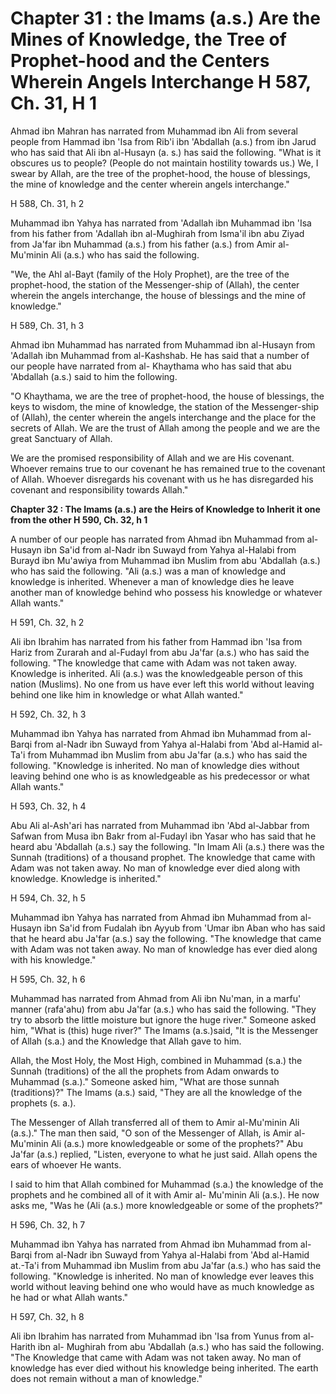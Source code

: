 Chapter 31 : the Imams (a.s.) Are the Mines of Knowledge, the Tree of Prophet-hood and the Centers Wherein Angels Interchange H 587, Ch. 31, H 1
================================================================================================================================================

Ahmad ibn Mahran has narrated from Muhammad ibn Ali from several people
from Hammad ibn 'Isa from Rib'i ibn 'Abdallah (a.s.) from ibn Jarud who
has said that Ali ibn al-Husayn (a. s.) has said the following. "What is
it obscures us to people? (People do not maintain hostility towards us.)
We, I swear by Allah, are the tree of the prophet-hood, the house of
blessings, the mine of knowledge and the center wherein angels
interchange."

H 588, Ch. 31, h 2

Muhammad ibn Yahya has narrated from 'Adallah ibn Muhammad ibn 'Isa
from his father from 'Adallah ibn al-Mughirah from Isma'il ibn abu Ziyad
from Ja'far ibn Muhammad (a.s.) from his father (a.s.) from Amir
al-Mu'minin Ali (a.s.) who has said the following.

"We, the Ahl al-Bayt (family of the Holy Prophet), are the tree of the
prophet-hood, the station of the Messenger-ship of (Allah), the center
wherein the angels interchange, the house of blessings and the mine of
knowledge."

H 589, Ch. 31, h 3

Ahmad ibn Muhammad has narrated from Muhammad ibn al-Husayn from
'Adallah ibn Muhammad from al-Kashshab. He has said that a number of our
people have narrated from al- Khaythama who has said that abu 'Abdallah
(a.s.) said to him the following.

"O Khaythama, we are the tree of prophet-hood, the house of blessings,
the keys to wisdom, the mine of knowledge, the station of the
Messenger-ship of (Allah), the center wherein the angels interchange and
the place for the secrets of Allah. We are the trust of Allah among the
people and we are the great Sanctuary of Allah.

We are the promised responsibility of Allah and we are His covenant.
Whoever remains true to our covenant he has remained true to the
covenant of Allah. Whoever disregards his covenant with us he has
disregarded his covenant and responsibility towards Allah."


**Chapter 32 : The Imams (a.s.) are the Heirs of Knowledge to Inherit
it one from the other H 590, Ch. 32, h 1**

A number of our people has narrated from Ahmad ibn Muhammad from
al-Husayn ibn Sa'id from al-Nadr ibn Suwayd from Yahya al-Halabi from
Burayd ibn Mu'awiya from Muhammad ibn Muslim from abu 'Abdallah (a.s.)
who has said the following. "Ali (a.s.) was a man of knowledge and
knowledge is inherited. Whenever a man of knowledge dies he leave
another man of knowledge behind who possess his knowledge or whatever
Allah wants."

H 591, Ch. 32, h 2

Ali ibn Ibrahim has narrated from his father from Hammad ibn 'Isa from
Hariz from Zurarah and al-Fudayl from abu Ja'far (a.s.) who has said the
following. "The knowledge that came with Adam was not taken away.
Knowledge is inherited. Ali (a.s.) was the knowledgeable person of this
nation (Muslims). No one from us have ever left this world without
leaving behind one like him in knowledge or what Allah wanted."

H 592, Ch. 32, h 3

Muhammad ibn Yahya has narrated from Ahmad ibn Muhammad from al-Barqi
from al-Nadr ibn Suwayd from Yahya al-Halabi from 'Abd al-Hamid al-Ta'i
from Muhammad ibn Muslim from abu Ja'far (a.s.) who has said the
following. "Knowledge is inherited. No man of knowledge dies without
leaving behind one who is as knowledgeable as his predecessor or what
Allah wants."

H 593, Ch. 32, h 4

Abu Ali al-Ash'ari has narrated from Muhammad ibn 'Abd al-Jabbar from
Safwan from Musa ibn Bakr from al-Fudayl ibn Yasar who has said that he
heard abu 'Abdallah (a.s.) say the following. "In Imam Ali (a.s.) there
was the Sunnah (traditions) of a thousand prophet. The knowledge that
came with Adam was not taken away. No man of knowledge ever died along
with knowledge. Knowledge is inherited."

H 594, Ch. 32, h 5

Muhammad ibn Yahya has narrated from Ahmad ibn Muhammad from al-Husayn
ibn Sa'id from Fudalah ibn Ayyub from 'Umar ibn Aban who has said that
he heard abu Ja'far (a.s.) say the following. "The knowledge that came
with Adam was not taken away. No man of knowledge has ever died along
with his knowledge."

H 595, Ch. 32, h 6

Muhammad has narrated from Ahmad from Ali ibn Nu'man, in a marfu'
manner (rafa'ahu) from abu Ja'far (a.s.) who has said the following.
"They try to absorb the little moisture but ignore the huge river."
Someone asked him, "What is (this) huge river?" The Imams (a.s.)said,
"It is the Messenger of Allah (s.a.) and the Knowledge that Allah gave
to him.

Allah, the Most Holy, the Most High, combined in Muhammad (s.a.) the
Sunnah (traditions) of the all the prophets from Adam onwards to
Muhammad (s.a.)." Someone asked him, "What are those sunnah
(traditions)?" The Imams (a.s.) said, "They are all the knowledge of the
prophets (s. a.).

The Messenger of Allah transferred all of them to Amir al-Mu'minin Ali
(a.s.)." The man then said, "O son of the Messenger of Allah, is Amir
al-Mu'minin Ali (a.s.) more knowledgeable or some of the prophets?" Abu
Ja'far (a.s.) replied, "Listen, everyone to what he just said. Allah
opens the ears of whoever He wants.

I said to him that Allah combined for Muhammad (s.a.) the knowledge of
the prophets and he combined all of it with Amir al- Mu'minin Ali
(a.s.). He now asks me, "Was he (Ali (a.s.) more knowledgeable or some
of the prophets?"

H 596, Ch. 32, h 7

Muhammad ibn Yahya has narrated from Ahmad ibn Muhammad from al-Barqi
from al-Nadr ibn Suwayd from Yahya al-Halabi from 'Abd al-Hamid at.-Ta'i
from Muhammad ibn Muslim from abu Ja'far (a.s.) who has said the
following.
"Knowledge is inherited. No man of knowledge ever leaves this world
without leaving behind one who would have as much knowledge as he had or
what Allah wants."

H 597, Ch. 32, h 8

Ali ibn Ibrahim has narrated from Muhammad ibn 'Isa from Yunus from
al-Harith ibn al- Mughirah from abu 'Abdallah (a.s.) who has said the
following. "The Knowledge that came with Adam was not taken away. No man
of knowledge has ever died without his knowledge being inherited. The
earth does not remain without a man of knowledge."


